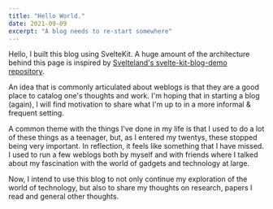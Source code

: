 ```yaml
---
title: "Hello World."
date: 2021-09-09
excerpt: "A blog needs to re-start somewhere"
---
```


Hello, I built this blog using SvelteKit. A huge amount of the architecture behind this page is 
inspired by [Svelteland's svelte-kit-blog-demo repository](https://github.com/svelteland/svelte-kit-blog-demo).

An idea that is commonly articulated about weblogs is that they are a good place to catalog one's thoughts and work. I'm hoping that in starting a blog (again), I will find motivation to share what I'm up to in a more informal & frequent setting.

A common theme with the things I've done in my life is that I used to do a lot of these things as a teenager, but, as I entered my twentys, these stopped being very important. In reflection, it feels like something that I have missed. I used to run a few weblogs both by myself and with friends where I talked about my fascination with the world of gadgets and technology at large. 

Now, I intend to use this blog to not only continue my exploration of the world of technology, but also to share my thoughts on research, papers I read and general other thoughts. 

